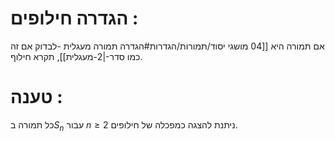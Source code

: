 # הגדרה חילופים : 
אם תמורה היא [[04 מושגי יסוד/תמורות/הגדרות#הגדרה תמורה מעגלית -לבדוק אם זה כמו סדר-|2-מעגלית]], תקרא חילוף.

# טענה :
כל תמורה ב$S_n$ עבור $n \ge 2$ ניתנת להצגה כמפכלה של חילופים.

